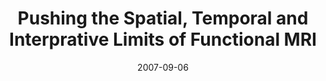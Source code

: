 ---
title: "Pushing the Spatial, Temporal and Interprative Limits of Functional MRI"
project_id: 
date: 2007-09-06
conference_id: ""
presenters:
   - peter_bandettini
summary: "<p>MCW graduate school course on fMRI contrast (date missing/incorrect)</p>"
file: /assets/presentations/T83.pdf
filename: T83.pdf
layout: presentation
---